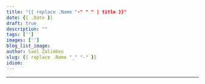 ```yaml
---
title: "{{ replace .Name "-" " " | title }}"
date: {{ .Date }}
draft: true
description: ""
tags: ['']
images: ['']
blog_list_image: 
author: Saúl Zalimben
slug: {{ replace .Name "_" "-" }}
idiom: 
---
```


---
<!-- 
## New Cool Posts

{{ range first 10 ( where .Site.RegularPages "Type" "cool" ) }}
* [{{ .Title }}](blog/english/posts/{{.Filename}}) de este artículo.
{{ end }} 

 -->